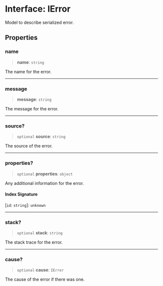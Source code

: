# Interface: IError

Model to describe serialized error.

## Properties

### name

> **name**: `string`

The name for the error.

***

### message

> **message**: `string`

The message for the error.

***

### source?

> `optional` **source**: `string`

The source of the error.

***

### properties?

> `optional` **properties**: `object`

Any additional information for the error.

#### Index Signature

\[`id`: `string`\]: `unknown`

***

### stack?

> `optional` **stack**: `string`

The stack trace for the error.

***

### cause?

> `optional` **cause**: `IError`

The cause of the error if there was one.
